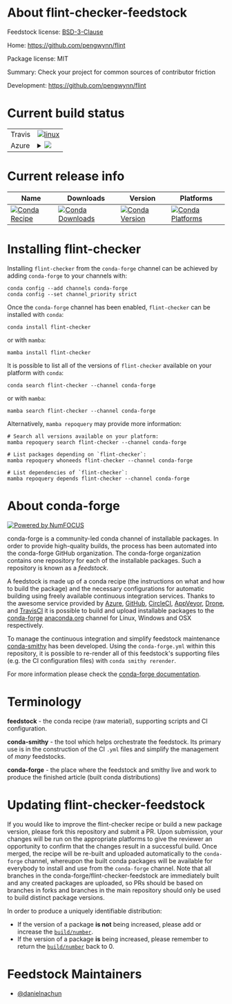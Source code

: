 About flint-checker-feedstock
=============================

Feedstock license: [BSD-3-Clause](https://github.com/conda-forge/flint-checker-feedstock/blob/main/LICENSE.txt)

Home: https://github.com/pengwynn/flint

Package license: MIT

Summary: Check your project for common sources of contributor friction

Development: https://github.com/pengwynn/flint

Current build status
====================


<table><tr>
    <td>Travis</td>
    <td>
      <a href="https://app.travis-ci.com/conda-forge/flint-checker-feedstock">
        <img alt="linux" src="https://img.shields.io/travis/com/conda-forge/flint-checker-feedstock/main.svg?label=Linux">
      </a>
    </td>
  </tr>
    
  <tr>
    <td>Azure</td>
    <td>
      <details>
        <summary>
          <a href="https://dev.azure.com/conda-forge/feedstock-builds/_build/latest?definitionId=23415&branchName=main">
            <img src="https://dev.azure.com/conda-forge/feedstock-builds/_apis/build/status/flint-checker-feedstock?branchName=main">
          </a>
        </summary>
        <table>
          <thead><tr><th>Variant</th><th>Status</th></tr></thead>
          <tbody><tr>
              <td>linux_64</td>
              <td>
                <a href="https://dev.azure.com/conda-forge/feedstock-builds/_build/latest?definitionId=23415&branchName=main">
                  <img src="https://dev.azure.com/conda-forge/feedstock-builds/_apis/build/status/flint-checker-feedstock?branchName=main&jobName=linux&configuration=linux%20linux_64_" alt="variant">
                </a>
              </td>
            </tr><tr>
              <td>linux_aarch64</td>
              <td>
                <a href="https://dev.azure.com/conda-forge/feedstock-builds/_build/latest?definitionId=23415&branchName=main">
                  <img src="https://dev.azure.com/conda-forge/feedstock-builds/_apis/build/status/flint-checker-feedstock?branchName=main&jobName=linux&configuration=linux%20linux_aarch64_" alt="variant">
                </a>
              </td>
            </tr><tr>
              <td>linux_ppc64le</td>
              <td>
                <a href="https://dev.azure.com/conda-forge/feedstock-builds/_build/latest?definitionId=23415&branchName=main">
                  <img src="https://dev.azure.com/conda-forge/feedstock-builds/_apis/build/status/flint-checker-feedstock?branchName=main&jobName=linux&configuration=linux%20linux_ppc64le_" alt="variant">
                </a>
              </td>
            </tr><tr>
              <td>osx_64</td>
              <td>
                <a href="https://dev.azure.com/conda-forge/feedstock-builds/_build/latest?definitionId=23415&branchName=main">
                  <img src="https://dev.azure.com/conda-forge/feedstock-builds/_apis/build/status/flint-checker-feedstock?branchName=main&jobName=osx&configuration=osx%20osx_64_" alt="variant">
                </a>
              </td>
            </tr><tr>
              <td>osx_arm64</td>
              <td>
                <a href="https://dev.azure.com/conda-forge/feedstock-builds/_build/latest?definitionId=23415&branchName=main">
                  <img src="https://dev.azure.com/conda-forge/feedstock-builds/_apis/build/status/flint-checker-feedstock?branchName=main&jobName=osx&configuration=osx%20osx_arm64_" alt="variant">
                </a>
              </td>
            </tr><tr>
              <td>win_64</td>
              <td>
                <a href="https://dev.azure.com/conda-forge/feedstock-builds/_build/latest?definitionId=23415&branchName=main">
                  <img src="https://dev.azure.com/conda-forge/feedstock-builds/_apis/build/status/flint-checker-feedstock?branchName=main&jobName=win&configuration=win%20win_64_" alt="variant">
                </a>
              </td>
            </tr>
          </tbody>
        </table>
      </details>
    </td>
  </tr>
</table>

Current release info
====================

| Name | Downloads | Version | Platforms |
| --- | --- | --- | --- |
| [![Conda Recipe](https://img.shields.io/badge/recipe-flint--checker-green.svg)](https://anaconda.org/conda-forge/flint-checker) | [![Conda Downloads](https://img.shields.io/conda/dn/conda-forge/flint-checker.svg)](https://anaconda.org/conda-forge/flint-checker) | [![Conda Version](https://img.shields.io/conda/vn/conda-forge/flint-checker.svg)](https://anaconda.org/conda-forge/flint-checker) | [![Conda Platforms](https://img.shields.io/conda/pn/conda-forge/flint-checker.svg)](https://anaconda.org/conda-forge/flint-checker) |

Installing flint-checker
========================

Installing `flint-checker` from the `conda-forge` channel can be achieved by adding `conda-forge` to your channels with:

```
conda config --add channels conda-forge
conda config --set channel_priority strict
```

Once the `conda-forge` channel has been enabled, `flint-checker` can be installed with `conda`:

```
conda install flint-checker
```

or with `mamba`:

```
mamba install flint-checker
```

It is possible to list all of the versions of `flint-checker` available on your platform with `conda`:

```
conda search flint-checker --channel conda-forge
```

or with `mamba`:

```
mamba search flint-checker --channel conda-forge
```

Alternatively, `mamba repoquery` may provide more information:

```
# Search all versions available on your platform:
mamba repoquery search flint-checker --channel conda-forge

# List packages depending on `flint-checker`:
mamba repoquery whoneeds flint-checker --channel conda-forge

# List dependencies of `flint-checker`:
mamba repoquery depends flint-checker --channel conda-forge
```


About conda-forge
=================

[![Powered by
NumFOCUS](https://img.shields.io/badge/powered%20by-NumFOCUS-orange.svg?style=flat&colorA=E1523D&colorB=007D8A)](https://numfocus.org)

conda-forge is a community-led conda channel of installable packages.
In order to provide high-quality builds, the process has been automated into the
conda-forge GitHub organization. The conda-forge organization contains one repository
for each of the installable packages. Such a repository is known as a *feedstock*.

A feedstock is made up of a conda recipe (the instructions on what and how to build
the package) and the necessary configurations for automatic building using freely
available continuous integration services. Thanks to the awesome service provided by
[Azure](https://azure.microsoft.com/en-us/services/devops/), [GitHub](https://github.com/),
[CircleCI](https://circleci.com/), [AppVeyor](https://www.appveyor.com/),
[Drone](https://cloud.drone.io/welcome), and [TravisCI](https://travis-ci.com/)
it is possible to build and upload installable packages to the
[conda-forge](https://anaconda.org/conda-forge) [anaconda.org](https://anaconda.org/)
channel for Linux, Windows and OSX respectively.

To manage the continuous integration and simplify feedstock maintenance
[conda-smithy](https://github.com/conda-forge/conda-smithy) has been developed.
Using the ``conda-forge.yml`` within this repository, it is possible to re-render all of
this feedstock's supporting files (e.g. the CI configuration files) with ``conda smithy rerender``.

For more information please check the [conda-forge documentation](https://conda-forge.org/docs/).

Terminology
===========

**feedstock** - the conda recipe (raw material), supporting scripts and CI configuration.

**conda-smithy** - the tool which helps orchestrate the feedstock.
                   Its primary use is in the construction of the CI ``.yml`` files
                   and simplify the management of *many* feedstocks.

**conda-forge** - the place where the feedstock and smithy live and work to
                  produce the finished article (built conda distributions)


Updating flint-checker-feedstock
================================

If you would like to improve the flint-checker recipe or build a new
package version, please fork this repository and submit a PR. Upon submission,
your changes will be run on the appropriate platforms to give the reviewer an
opportunity to confirm that the changes result in a successful build. Once
merged, the recipe will be re-built and uploaded automatically to the
`conda-forge` channel, whereupon the built conda packages will be available for
everybody to install and use from the `conda-forge` channel.
Note that all branches in the conda-forge/flint-checker-feedstock are
immediately built and any created packages are uploaded, so PRs should be based
on branches in forks and branches in the main repository should only be used to
build distinct package versions.

In order to produce a uniquely identifiable distribution:
 * If the version of a package **is not** being increased, please add or increase
   the [``build/number``](https://docs.conda.io/projects/conda-build/en/latest/resources/define-metadata.html#build-number-and-string).
 * If the version of a package **is** being increased, please remember to return
   the [``build/number``](https://docs.conda.io/projects/conda-build/en/latest/resources/define-metadata.html#build-number-and-string)
   back to 0.

Feedstock Maintainers
=====================

* [@danielnachun](https://github.com/danielnachun/)


